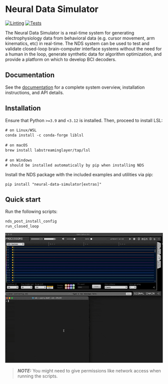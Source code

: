 # Neural Data Simulator

[![Linting](https://github.com/agencyenterprise/neural-data-simulator/actions/workflows/lint.yml/badge.svg)](https://github.com/agencyenterprise/neural-data-simulator/actions/workflows/lint.yml)
[![Tests](https://github.com/agencyenterprise/neural-data-simulator/actions/workflows/test.yml/badge.svg)](https://github.com/agencyenterprise/neural-data-simulator/actions/workflows/test.yml)

The Neural Data Simulator is a real-time system for generating electrophysiology data from behavioral data (e.g. cursor movement, arm kinematics, etc) in real-time. The NDS system can be used to test and validate closed-loop brain-computer interface systems without the need for a human in the loop, generate synthetic data for algorithm optimization, and provide a platform on which to develop BCI decoders.

## Documentation

See the [documentation](https://agencyenterprise.github.io/neural-data-simulator/) for a complete system overview, installation instructions, and API details.

## Installation

Ensure that Python `>=3.9` and `<3.12` is installed. Then, proceed to install LSL:

```
# on Linux/WSL
conda install -c conda-forge liblsl

# on macOS
brew install labstreaminglayer/tap/lsl

# on Windows
# should be installed automatically by pip when installing NDS
```

Install the NDS package with the included examples and utilities via pip:

```
pip install "neural-data-simulator[extras]"
```

## Quick start

Run the following scripts:

```
nds_post_install_config
run_closed_loop
```
![quick-start](https://raw.githubusercontent.com/agencyenterprise/neural-data-simulator/main/docs/source/images/quick-start.gif)

> **_NOTE:_** You might need to give permissions like network access when running the scripts.
